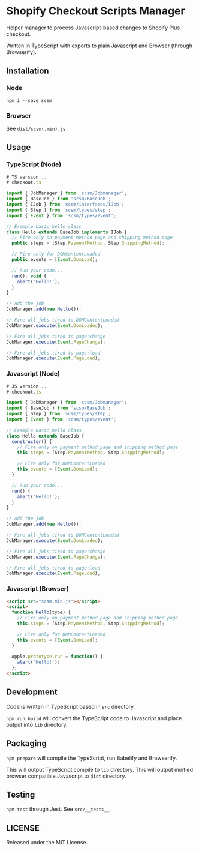 # Shopify Checkout Scripts Manager

Helper manager to process Javascript-based changes to Shopify Plus checkout.

Written in TypeScript with exports to plain Javascript and Browser (through Browserify).

## Installation

### Node

`npm i --save scsm`

### Browser

See `dist/scsm(.min).js`

## Usage

### TypeScript (Node)

```javascript
# TS version...
# checkout.ts

import { JobManager } from 'scsm/Jobmanager';
import { BaseJob } from 'scsm/BaseJob';
import { IJob } from 'scsm/interfaces/IJob';
import { Step } from 'scsm/types/step';
import { Event } from 'scsm/types/event';

// Example basic hello class
class Hello extends BaseJob implements IJob {
  // Fire only on payment method page and shipping method page
  public steps = [Step.PaymentMethod, Step.ShippingMethod];

  // Fire only for DOMContentLoaded
  public events = [Event.DomLoad];

  // Run your code...
  run(): void {
    alert('Hello!');
  }
}

// Add the job
JobManager.add(new Hello());

// Fire all jobs tired to DOMContentLoaded
JobManager.execute(Event.DomLoaded);

// Fire all jobs tired to page:change
JobManager.execute(Event.PageChange);

// Fire all jobs tired to page:load
JobManager.execute(Event.PageLoad);
```

### Javascript (Node)

```javascript
# JS version...
# checkout.js

import { JobManager } from 'scsm/Jobmanager';
import { BaseJob } from 'scsm/BaseJob';
import { Step } from 'scsm/types/step';
import { Event } from 'scsm/types/event';

// Example basic hello class
class Hello extends BaseJob {
  constructor() {
    // Fire only on payment method page and shipping method page
    this.steps = [Step.PaymentMethod, Step.ShippingMethod];

    // Fire only for DOMContentLoaded
    this.events = [Event.DomLoad];
  }

  // Run your code...
  run() {
    alert('Hello!');
  }
}

// Add the job
JobManager.add(new Hello());

// Fire all jobs tired to DOMContentLoaded
JobManager.execute(Event.DomLoaded);

// Fire all jobs tired to page:change
JobManager.execute(Event.PageChange);

// Fire all jobs tired to page:load
JobManager.execute(Event.PageLoad);
```

### Javascript (Browser)

```html
<script src="scsm.min.js"></script>
<script>
  function Hello(type) {
    // Fire only on payment method page and shipping method page
    this.steps = [Step.PaymentMethod, Step.ShippingMethod];

    // Fire only for DOMContentLoaded
    this.events = [Event.DomLoad];
  }
  
  Apple.prototype.run = function() {
    alert('Hello!');
  };
</script>
```

## Development

Code is written in TypeScript based in `src` directory.

`npm run build` will convert the TypeScript code to Javascript and place output into `lib` directory.

## Packaging

`npm prepare` will compile the TypeScript, run Babelify and Browserify.

This will output TypeScript compile to `lib` directory.
This will output minfied browser compatible Javascript to `dist` directory.

## Testing

`npm test` through Jest. See `src/__tests__`.

## LICENSE

Released under the MIT License.

